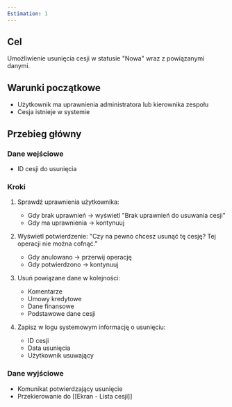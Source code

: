 ```yaml
---
Estimation: 1
---
```


## Cel

Umożliwienie usunięcia cesji w statusie "Nowa" wraz z powiązanymi danymi.

## Warunki początkowe

- Użytkownik ma uprawnienia administratora lub kierownika zespołu
- Cesja istnieje w systemie

## Przebieg główny

### Dane wejściowe

- ID cesji do usunięcia

### Kroki

1. Sprawdź uprawnienia użytkownika:
   - Gdy brak uprawnień → wyświetl "Brak uprawnień do usuwania cesji"
   - Gdy ma uprawnienia → kontynuuj

2. Wyświetl potwierdzenie:
   "Czy na pewno chcesz usunąć tę cesję? Tej operacji nie można cofnąć."
   - Gdy anulowano → przerwij operację
   - Gdy potwierdzono → kontynuuj

3. Usuń powiązane dane w kolejności:
   - Komentarze
   - Umowy kredytowe
   - Dane finansowe
   - Podstawowe dane cesji

4. Zapisz w logu systemowym informację o usunięciu:
   - ID cesji
   - Data usunięcia
   - Użytkownik usuwający

### Dane wyjściowe

- Komunikat potwierdzający usunięcie
- Przekierowanie do [[Ekran - Lista cesji]]
